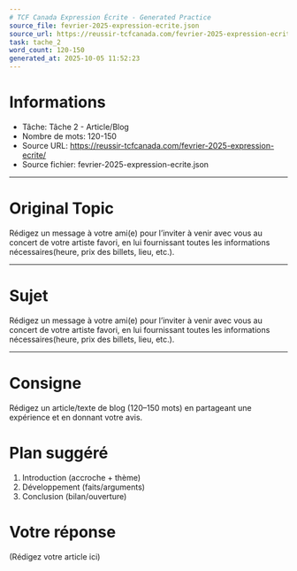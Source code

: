 ```yaml
---
# TCF Canada Expression Écrite - Generated Practice
source_file: fevrier-2025-expression-ecrite.json
source_url: https://reussir-tcfcanada.com/fevrier-2025-expression-ecrite/
task: tache_2
word_count: 120-150
generated_at: 2025-10-05 11:52:23
---
```


# Informations
- Tâche: Tâche 2 - Article/Blog
- Nombre de mots: 120-150
- Source URL: https://reussir-tcfcanada.com/fevrier-2025-expression-ecrite/
- Source fichier: fevrier-2025-expression-ecrite.json

---

# Original Topic
Rédigez un message à votre ami(e) pour l’inviter à venir avec vous au concert de votre artiste favori, en lui fournissant toutes les informations nécessaires(heure, prix des billets, lieu, etc.).

---

# Sujet
Rédigez un message à votre ami(e) pour l’inviter à venir avec vous au concert de votre artiste favori, en lui fournissant toutes les informations nécessaires(heure, prix des billets, lieu, etc.).

---
# Consigne
Rédigez un article/texte de blog (120–150 mots) en partageant une expérience et en donnant votre avis.

# Plan suggéré
1. Introduction (accroche + thème)
2. Développement (faits/arguments)
3. Conclusion (bilan/ouverture)

# Votre réponse
(Rédigez votre article ici)
